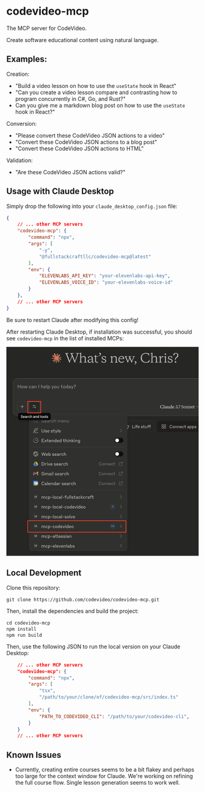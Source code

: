 # codevideo-mcp

The MCP server for CodeVideo. 

Create software educational content using natural language.

## Examples:

Creation:
- "Build a video lesson on how to use the `useState` hook in React"
- "Can you create a video lesson compare and contrasting how to program concurrently in C#, Go, and Rust?"
- Can you give me a markdown blog post on how to use the `useState` hook in React?"

Conversion:
- "Please convert these CodeVideo JSON actions to a video"
- "Convert these CodeVideo JSON actions to a blog post"
- "Convert these CodeVideo JSON actions to HTML"

Validation:
- "Are these CodeVideo JSON actions valid?"

## Usage with Claude Desktop

Simply drop the following into your `claude_desktop_config.json` file:

```json
{
    // ... other MCP servers
    "codevideo-mcp": {
        "command": "npx",
        "args": [
            "-y",
            "@fullstackcraftllc/codevideo-mcp@latest"
        ],
        "env": {
            "ELEVENLABS_API_KEY": "your-elevenlabs-api-key",
            "ELEVENLABS_VOICE_ID": "your-elevenlabs-voice-id"
        }
    },
    // ... other MCP servers
}
```

Be sure to restart Claude after modifying this config! 

After restarting Claude Desktop, if installation was successful, you should see `codevideo-mcp` in the list of installed MCPs:

![codevideo-mnp successfully installed in Claude Desktop](./codevideo-mcp-installed.png)

## Local Development

Clone this repository:

```shell
git clone https://github.com/codevideo/codevideo-mcp.git
```

Then, install the dependencies and build the project:

```shell
cd codevideo-mcp
npm install
npm run build
```

Then, use the following JSON to run the local version on your Claude Desktop:

```json
    // ... other MCP servers
    "codevideo-mcp": {
        "command": "npx",
        "args": [
            "tsx",
            "/path/to/your/clone/of/codevideo-mcp/src/index.ts"
        ],
        "env": {
            "PATH_TO_CODEVIDEO_CLI": "/path/to/your/codevideo-cli",
        }
    }
    // ... other MCP servers
```

## Known Issues

- Currently, creating entire courses seems to be a bit flakey and perhaps too large for the context window for Claude. We're working on refining the full course flow. Single lesson generation seems to work well.